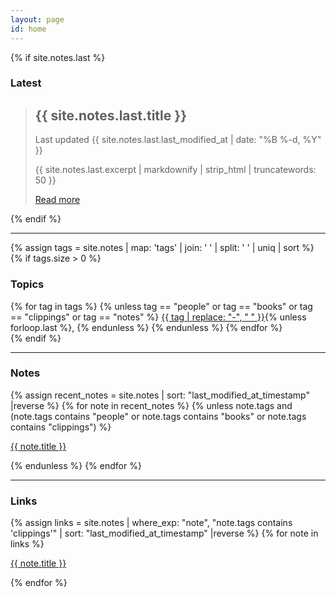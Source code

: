 ```yaml
---
layout: page
id: home
---
```


<article>
<section>
{% if site.notes.last %}
<h1>Latest</h1>

<blockquote>
<h2>{{ site.notes.last.title }}</h2>

<p class="time">
<time datetime="{{ sites.notes.last.last_modified_at | date_to_xmlschema }}">
Last updated {{ site.notes.last.last_modified_at | date: "%B %-d, %Y" }}
</time>
</p>

<p>{{ site.notes.last.excerpt | markdownify | strip_html | truncatewords: 50 }}</p>
<p><a class="internal-link" href="{{ site.notes.last.url }}">Read more</a></p>
</blockquote>
{% endif %}

<hr/>

{% assign tags = site.notes | map: 'tags' | join: ' '  | split: ' ' | uniq | sort %}
{% if tags.size > 0 %}
<h1>Topics</h1>

<div>
{% for tag in tags %}
{% unless tag == "people" or tag == "books" or tag == "clippings" or tag == "notes" %}
<a class="tag" href="/tags/{{tag}}" target="_self">{{ tag | replace: "-", "&nbsp;" }}</a>{% unless forloop.last %}, {% endunless %}
{% endunless %}
{% endfor %}
</div>
{% endif %}

<hr/>

<h1>Notes</h1>
{% assign recent_notes = site.notes | sort: "last_modified_at_timestamp" |reverse %}
{% for note in recent_notes %}
{% unless note.tags and (note.tags contains "people" or note.tags contains "books" or note.tags contains "clippings") %}
<p>
<a class="internal-link" href="{{ site.baseurl }}{{ note.url }}">{{ note.title }}</a>
</p>
{% endunless %}
{% endfor %}

<hr/>

<h1>Links</h1>
{% assign links = site.notes | where_exp: "note", "note.tags contains 'clippings'" | sort: "last_modified_at_timestamp" |reverse %}
{% for note in links %}
<p>
<a href="{{ note.source }}">{{ note.title }}</a>
</p>
{% endfor %}
</section>
</article>